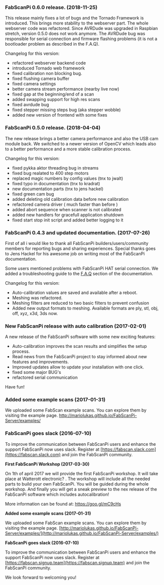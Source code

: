 ### FabScanPi 0.6.0 release. (2018-11-25)
This release mainly fixes a lot of bugs and the Tornado Framework is introduced. This brings more 
stability to the webserver part. The whole webserver code was refactored. Since AVRDude was upgraded
in Raspbian stretch, version 0.5.0 does not work anymore. The AVRDude bug was responsible for serial 
connection and firmware flashing problems (it is not a bootloader problem as described in the F.A.Q).

Changelog for this version: 

  * refactored webserver backend code
  * introduced Tornado web framework
  * fixed calibration non blocking bug.
  * fixed flushing camera buffer
  * fixed camera settings
  * better camera stream performance (nearby live now)
  * fixed gap at the beginning/end of a scan
  * added swapping support for high res scans
  * fixed avrdude bug
  * fixed stepper missing steps bug (aka stepper wobble)
  * added new version of frontend with some fixes


### FabScanPi 0.5.0 release. (2018-04-04)
The new release brings a better camera performance and also the USB cam module back. 
We switched to a newer version of OpenCV which leads also to a better performance 
and a more stable calibration process.

Changelog for this version:

  * fixed pykka aktor threading bug in streams
  * fixed bug realated to 400 step motors
  * replaced magic numbers by config values (tnx to jwalt)
  * fixed typo in documentation (tnx to kradrat)
  * new documentation parts (tnx to jens hackel)
  * fixed green cam bug
  * added deleting old calibration data before new calibration
  * refactored camera driver ( much faster than before )
  * added abort sequence when scanner is not calibrated
  * added new handlers for gracefull application shutdown
  * fixed start stop init script and added better logging to it

### FabScanPi 0.4.3 and updated documentation. (2017-07-26)
First of all i would like to thank all FabScanPi builders/users/community members for 
reporting bugs and sharing experiences. Special thanks goes to Jens Hackel for his
awesome job on writing most of the FabScanPi documentation. 

Some users mentioned problems with FabScanPi HAT serial connection. We added a troubleshooting 
guide to the [F.A.Q](http://mariolukas.github.io/FabScanPi-Server/faq/#hardware) section of the 
documentation.

Changelog for this version: 

 * Auto-calibration values are saved and available after a reboot. 
 * Meshing was refactored. 
 * Meshing filters are reduced to two basic filters to prevent confusion 
 * Added new output formats to meshing. Available formats are ply, stl, obj, off, xyz, x3d, 3ds now.

### New FabScanPi release with auto calibration (2017-02-01)
A new release of the FabScanPi software with some new exciting features:

 * Auto-calibration improves the scan results and simplifies the setup process.
 * Read news from the FabScanPi project to stay informed about new features and improvements.
 * Improved updates allow to update your installation with one click.
 * fixed some major BUG's
 * refactored serial communication

Have fun!

### Added some example scans (2017-01-31)

We uploaded some FabScan example scans. You can explore them by visiting the example page. http://mariolukas.github.io/FabScanPi-Server/examples/

### FabScanPi goes slack (2016-07-10)
To improve the communication between FabScanPi users and enhance the support FabScanPi now uses slack. Register at
[https://fabscan.slack.com](https://fabscan.slack.com) and join the FabScanPi community.

**First FabScanPi Workshop (2017-03-30)**

On 1th of april 2017 we will provide the first FabScanPi workshop. 
It will take place at Watterott electronic? . The workshop will include all the 
needed parts to build your own FabScanPi. You will be guided during the whole workshop. 
And finally you will get a sneak preview to the nex release of the FabScanPi 
software which includes autocalibration!

More information can be found at: https://goo.gl/mC9cHs

**Added some example scans (2017-01-31)**

We uploaded some FabScan example scans. You can explore them by visiting the example page. 
[http://mariolukas.github.io/FabScanPi-Server/examples/](http://mariolukas.github.io/FabScanPi-Server/examples/) 


**FabScanPi goes slack (2016-07-10)**

To improve the communication between FabScanPi users and enhance the support FabScanPi now uses slack. Register at
[https://fabscan.signup.team](https://fabscan.signup.team) and join the FabScanPi community.

We look forward to welcoming you!

